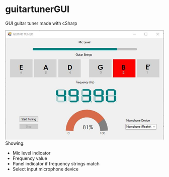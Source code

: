 # guitartunerGUI
GUI guitar tuner made with cSharp <br>

![guitar tuner GUI](https://github.com/irfanizudin/guitartunerGUI/blob/master/2.JPG)
<br>
Showing:
* Mic level indicator
* Frequency value
* Panel indicator if frequency strings match
* Select input microphone device 
